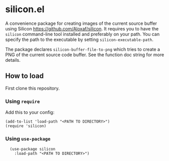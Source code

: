 # silicon.el

A convenience package for creating images of the current source buffer using Silicon <https://github.com/Aloxaf/silicon>. It requires you to have the `silicon` command-line tool installed and preferably on your path. You can specify the path to the executable by setting `silicon-executable-path`.

The package declares `silicon-buffer-file-to-png` which tries to create a PNG of the current source code buffer. See the function doc string for more details.

## How to load

First clone this repository.

### Using `require`

Add this to your config:

```emacs-lisp
(add-to-list 'load-path "<PATH TO DIRECTORY>")
(require 'silicon)
```

### Using `use-package`

``` emacs-lisp
  (use-package silicon
    :load-path "<PATH TO DIRECTORY>")
```
